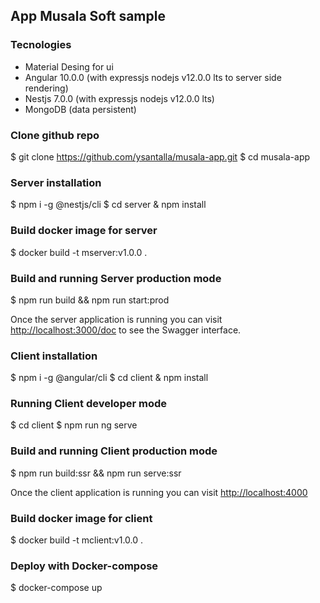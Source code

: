 ## App Musala Soft sample

### Tecnologies

* Material Desing for ui
* Angular 10.0.0 (with expressjs nodejs v12.0.0 lts to server side rendering)
* Nestjs 7.0.0 (with expressjs nodejs v12.0.0 lts)
* MongoDB (data persistent)

### Clone github repo

$ git clone https://github.com/ysantalla/musala-app.git
$ cd musala-app

### Server installation

$ npm i -g @nestjs/cli
$ cd server & npm install

### Build docker image for server

$ docker build -t mserver:v1.0.0 .

### Build and running Server production mode

$ npm run build && npm run start:prod

Once the server application is running you can visit [http://localhost:3000/doc](http://localhost:3000/doc) to see the Swagger interface.

### Client installation

$ npm i -g @angular/cli
$ cd client & npm install

### Running Client developer mode

$ cd client
$ npm run ng serve

### Build and running Client production mode

$ npm run build:ssr && npm run serve:ssr

Once the client application is running you can visit [http://localhost:4000](http://localhost:4000)

### Build docker image for client

$ docker build -t mclient:v1.0.0 .

### Deploy with Docker-compose

$ docker-compose up
